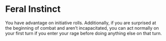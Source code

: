# Feral Instinct

You have advantage on initiative rolls. Additionally, if you are surprised at the beginning of combat and aren’t incapacitated, you can act normally on your first turn if you enter your rage before doing anything else on that turn.